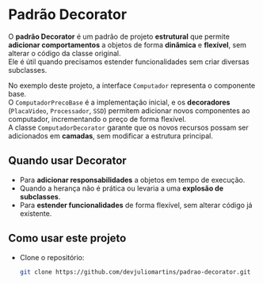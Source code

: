# Padrão Decorator

O **padrão Decorator** é um padrão de projeto **estrutural** que permite **adicionar comportamentos** a objetos de forma **dinâmica** e **flexível**, sem alterar o código da classe original.  
Ele é útil quando precisamos estender funcionalidades sem criar diversas subclasses.

No exemplo deste projeto, a interface `Computador` representa o componente base.  
O `ComputadorPrecoBase` é a implementação inicial, e os **decoradores** (`PlacaVideo`, `Processador`, `SSD`) permitem adicionar novos componentes ao computador, incrementando o preço de forma flexível.  
A classe `ComputadorDecorator` garante que os novos recursos possam ser adicionados em **camadas**, sem modificar a estrutura principal.

## Quando usar Decorator
- Para **adicionar responsabilidades** a objetos em tempo de execução.  
- Quando a herança não é prática ou levaria a uma **explosão de subclasses**.  
- Para **estender funcionalidades** de forma flexível, sem alterar código já existente.  

## Como usar este projeto
- Clone o repositório:
  ```bash
  git clone https://github.com/devjuliomartins/padrao-decorator.git
